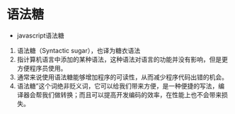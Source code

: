 # 语法糖

- javascript语法糖

1. 语法糖（Syntactic sugar），也译为糖衣语法
2. 指计算机语言中添加的某种语法，这种语法对语言的功能并没有影响，但是更方便程序员使用。
3. 通常来说使用语法糖能够增加程序的可读性，从而减少程序代码出错的机会。
4. 语法糖”这个词绝非贬义词，它可以给我们带来方便，是一种便捷的写法，编译器会帮我们做转换；而且可以提高开发编码的效率，在性能上也不会带来损失。
